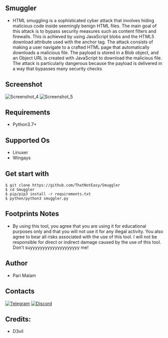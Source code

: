 ## Smuggler
- HTML smuggling is a sophisticated cyber attack that involves hiding malicious code inside seemingly benign HTML files. The main goal of this attack is to bypass security measures such as content filters and firewalls. This is achieved by using JavaScript blobs and the HTML5 download attribute used with the anchor tag. The attack consists of making a user navigate to a crafted HTML page that automatically downloads a malicious file. The payload is stored in a Blob object, and an Object URL is created with JavaScript to download the malicious file. The attack is particularly dangerous because the payload is delivered in a way that bypasses many security checks
## Screenshot
![Screenshot_4](https://github.com/ThatNotEasy/Smuggler/assets/25004320/215da83e-783a-43dc-b4f2-4071f4036255)
![Screenshot_5](https://github.com/ThatNotEasy/Smuggler/assets/25004320/d59c15ee-76a1-49cc-a863-056d0e30ef4c)
## Requirements
- Python3.7+
## Supported Os
- Linuxer
- Wingays
## Get start with
```
$ git clone https://github.com/ThatNotEasy/Smuggler
$ cd Smuggler
$ pip/pip3 install -r requirements.txt
$ python/python3 smuggler.py
```
## Footprints Notes
- By using this tool, you agree that you are using it for educational purposes only and that you will not use it for any illegal activity. You also agree to bear all risks associated with the use of this tool. I will not be responsible for direct or indirect damage caused by the use of this tool. Don't suyyyyyyyyyyyyyyyyyyyy me!
## Author
- Pari Malam
## Contacts
[![Telegram](https://img.shields.io/badge/-Telegram-blue)](https://telegram.me/SurpriseMTFK)
[![Discord](https://img.shields.io/badge/-Discord-purple)](https://discordapp.com/users/829404192585678858)
## Credits:
- D3vil
